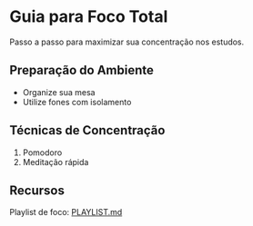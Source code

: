 # Guia para Foco Total
Passo a passo para maximizar sua concentração nos estudos.

## Preparação do Ambiente
- Organize sua mesa  
- Utilize fones com isolamento  

## Técnicas de Concentração
1. Pomodoro  
2. Meditação rápida  

## Recursos
Playlist de foco: [PLAYLIST.md](https://raw.githubusercontent.com/Gustavo422/concentrify/main/PLAYLIST.md)
